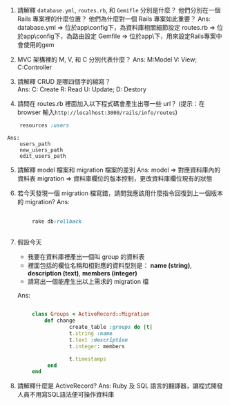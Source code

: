 1. 請解釋 ```database.yml```, ```routes.rb```, 和 ```Gemifle``` 分別是什麼？ 他們分別在一個 Rails 專案裡的什麼位置？ 他們為什麼對一個 Rails 專案如此重要？
	Ans:
		database.yml => 位於app\config下，為資料庫相關細節設定
		routes.rb => 位於app\config下，為路由設定
		Gemfile =>  位於app\下，用來設定Rails專案中會使用的gem

2. MVC 架構裡的 M, V, 和 C 分別代表什麼？ 
	Ans:
		M:Model
		V: View; 
		C:Controller

3. 請解釋 CRUD 是哪四個字的縮寫？  
	Ans:
		C: Create
	    R: Read 
	    U: Update;
		D: Destory

4. 請問在 routes.rb 裡面加入以下程式碼會產生出哪一些 url？ (提示：在 browser 輸入```http://localhost:3000/rails/info/routes```)
```ruby
	resources :users
```
	
	Ans:
		users_path
	    new_users_path
	    edit_users_path 
	
5. 請解釋 model 檔案和 migration 檔案的差別
	Ans:
		model => 對應資料庫內的資料表
		migration => 資料庫欄位的版本控制，更改資料庫欄位現有的狀態

6. 若今天發現一個 migration 檔寫錯，請問我應該用什麼指令回復到上一個版本的 migration? 
	Ans:
```ruby
		
		rake db:rollback
		
```
	
7. 假設今天
	* 我要在資料庫裡產出一個叫 group 的資料表
	* 裡面包括的欄位名稱和相對應的資料型別是： 
		**name (string)**,
		**description (text)**,
		**members (integer)**
    * 請寫出一個能產生出以上需求的 migration 檔

	Ans:
```ruby
			
		class Groups < ActiveRecord::Migration
			def change
					create_table :groups do |t|
					t.string :name
					t.text :description
					t.integer: members

					t.timestamps
			 end
		end

```
	
8. 請解釋什麼是 ActiveRecord? 
	Ans:
		Ruby 及 SQL 語言的翻譯器，讓程式開發人員不用寫SQL語法便可操作資料庫
